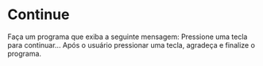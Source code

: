 # Continue
Faça um programa que exiba a seguinte mensagem:  Pressione uma tecla para continuar...  Após o usuário pressionar uma tecla, agradeça e finalize o programa.
